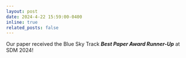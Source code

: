 ```yaml
---
layout: post
date: 2024-4-22 15:59:00-0400
inline: true
related_posts: false
---
```


Our paper received the Blue Sky Track ***Best Paper Award Runner-Up*** at SDM 2024!
